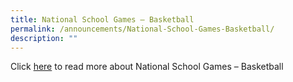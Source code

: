 ```yaml
---
title: National School Games – Basketball
permalink: /announcements/National-School-Games-Basketball/
description: ""
---
```

Click [here](https://www.straitstimes.com/sport/schools/school-sports-injured-nigel-ong-helps-north-vista-claim-basketball-north-zone-b-div-title) to read more about    National School Games – Basketball